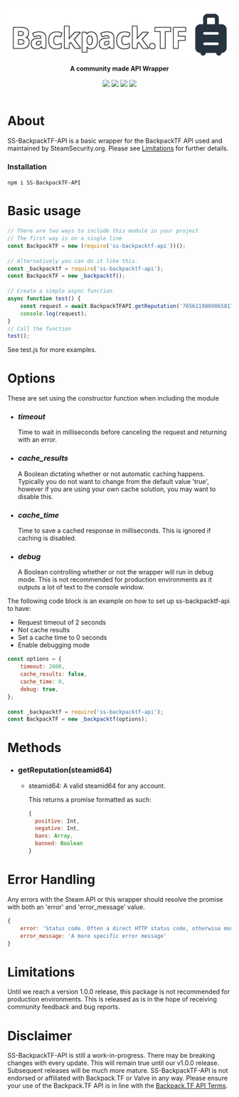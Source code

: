 <div align="center">
  <img src="https://raw.githubusercontent.com/SteamSecurity/ss-backpacktf-api/master/images/backpacktf-logo.png" width="750"><br>
  <b>A community made API Wrapper</b>
</div>
<br>
<div align="center">
  <img src="https://img.shields.io/npm/dt/ss-backpacktf-api?style=for-the-badge">
  <img src="https://img.shields.io/github/contributors/steamsecurity/ss-backpacktf-api?style=for-the-badge">
  <img src="https://img.shields.io/github/issues/steamsecurity/ss-backpacktf-api?style=for-the-badge">
  <img src="https://img.shields.io/github/languages/code-size/steamsecurity/ss-backpacktf-api?style=for-the-badge">
</div>
<br>

# About

SS-BackpackTF-API is a basic wrapper for the BackpackTF API used and maintained by SteamSecurity.org.
Please see [Limitations](#limitations) for further details.

### Installation

`npm i SS-BackpackTF-API`

# Basic usage

```js
// There are two ways to include this module in your project
// The first way is on a single line
const BackpackTF = new (require('ss-backpacktf-api'))();

// Alternatively you can do it like this.
const _backpacktf = require('ss-backpacktf-api');
const BackpackTF = new _backpacktf();

// Create a simple async function
async function test() {
	const request = await BackpackTFAPI.getReputation('76561198090658171');
	console.log(request);
}
// Call the function
test();
```

See test.js for more examples.

# Options

These are set using the constructor function when including the module

- ### _timeout_

  Time to wait in milliseconds before canceling the request and returning with an error.

- ### _cache_results_

  A Boolean dictating whether or not automatic caching happens. Typically you do not want to change from the default value 'true', however if you are using your own cache solution, you may want to disable this.

- ### _cache_time_

  Time to save a cached response in milliseconds.
  This is ignored if caching is disabled.

- ### _debug_

  A Boolean controlling whether or not the wrapper will run in debug mode. This is not recommended for production environments as it outputs a lot of text to the console window.

The following code block is an example on how to set up ss-backpacktf-api to have:

- Request timeout of 2 seconds
- Not cache results
- Set a cache time to 0 seconds
- Enable debugging mode

```js
const options = {
	timeout: 2000,
	cache_results: false,
	cache_time: 0,
	debug: true,
};

const _backpacktf = require('ss-backpacktf-api');
const BackpackTF = new _backpacktf(options);
```

# Methods

- ### getReputation(steamid64)

  - steamid64: A valid steamid64 for any account.

    This returns a promise formatted as such:

    ```js
    {
      positive: Int,
      negative: Int,
      bans: Array,
      banned: Boolean
    }
    ```

# Error Handling

Any errors with the Steam API or this wrapper should resolve the promise with both an 'error' and 'error_message' value.

```js
{
	error: 'Status code. Often a direct HTTP status code, otherwise most likely "1"',
	error_message: 'A more specific error message'
}
```

# Limitations

Until we reach a version 1.0.0 release, this package is not recommended for production environments. This is released as is in the hope of receiving community feedback and bug reports.

# Disclaimer

SS-BackpackTF-API is still a work-in-progress. There may be breaking changes with every update. This will remain true until our v1.0.0 release. Subsequent releases will be much more mature.
SS-BackpackTF-API is not endorsed or affiliated with Backpack.TF or Valve in any way.
Please ensure your use of the Backpack.TF API is in line with the [Backpack.TF API Terms](https://backpack.tf/developer/apikey/view).
